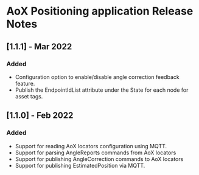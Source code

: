# AoX Positioning application Release Notes

## [1.1.1] - Mar 2022

### Added

* Configuration option to enable/disable angle correction feedback feature.
* Publish the EndpointIdList attribute under the State for each node for asset tags.

## [1.1.0] - Feb 2022

### Added

* Support for reading AoX locators configuration using MQTT.
* Support for parsing AngleReports commands from AoX locators
* Support for publishing AngleCorrection commands to AoX locators
* Support for publishing EstimatedPosition via MQTT.

